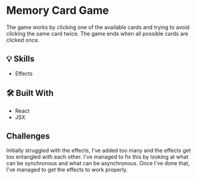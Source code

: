 # Memory Card Game

The game works by clicking one of the available cards and trying to avoid clicking the same card twice. The game ends when all possible cards are clicked once.

## 💡 Skills

- Effects

## 🛠️ Built With

- React
- JSX

## Challenges

Initially struggled with the effects, I've added too many and the effects get too entangled with each other. I've managed to fix this by looking at what can be synchronous and what can be asynchronous. Once I've done that, I've managed to get the effects to work properly.

